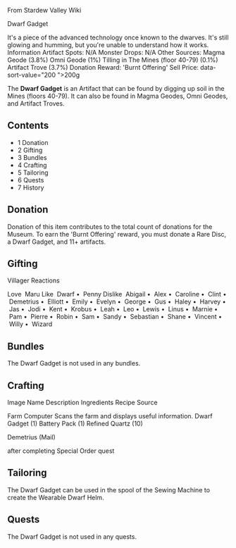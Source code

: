 From Stardew Valley Wiki

Dwarf Gadget

It's a piece of the advanced technology once known to the dwarves. It's still glowing and humming, but you're unable to understand how it works. Information Artifact Spots: N/A Monster Drops: N/A Other Sources: Magma Geode (3.8%) Omni Geode (1%) Tilling in The Mines (floor 40-79) (0.1%) Artifact Trove (3.7%) Donation Reward: 'Burnt Offering' Sell Price: data-sort-value="200 "&gt;200g

The **Dwarf Gadget** is an Artifact that can be found by digging up soil in the Mines (floors 40-79). It can also be found in Magma Geodes, Omni Geodes, and Artifact Troves.

## Contents

- 1 Donation
- 2 Gifting
- 3 Bundles
- 4 Crafting
- 5 Tailoring
- 6 Quests
- 7 History

## Donation

Donation of this item contributes to the total count of donations for the Museum. To earn the 'Burnt Offering' reward, you must donate a Rare Disc, a Dwarf Gadget, and 11+ artifacts.

## Gifting

Villager Reactions

Love  Maru Like  Dwarf •  Penny Dislike  Abigail •  Alex •  Caroline •  Clint •  Demetrius •  Elliott •  Emily •  Evelyn •  George •  Gus •  Haley •  Harvey •  Jas •  Jodi •  Kent •  Krobus •  Leah •  Leo •  Lewis •  Linus •  Marnie •  Pam •  Pierre •  Robin •  Sam •  Sandy •  Sebastian •  Shane •  Vincent •  Willy •  Wizard

## Bundles

The Dwarf Gadget is not used in any bundles.

## Crafting

Image Name Description Ingredients Recipe Source

Farm Computer Scans the farm and displays useful information. Dwarf Gadget (1) Battery Pack (1) Refined Quartz (10)

Demetrius (Mail)

after completing Special Order quest

## Tailoring

The Dwarf Gadget can be used in the spool of the Sewing Machine to create the Wearable Dwarf Helm.

## Quests

The Dwarf Gadget is not used in any quests.